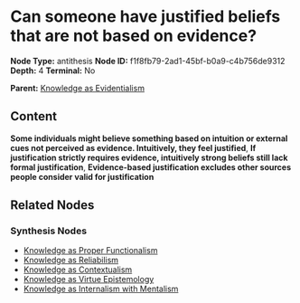 # Can someone have justified beliefs that are not based on evidence?

**Node Type:** antithesis
**Node ID:** f1f8fb79-2ad1-45bf-b0a9-c4b756de9312
**Depth:** 4
**Terminal:** No

**Parent:** [Knowledge as Evidentialism](knowledge-as-evidentialism-synthesis-508e1740-4026-422b-adb5-fdf4d1eac7ac.md)

## Content

**Some individuals might believe something based on intuition or external cues not perceived as evidence. Intuitively, they feel justified**, **If justification strictly requires evidence, intuitively strong beliefs still lack formal justification**, **Evidence-based justification excludes other sources people consider valid for justification**

## Related Nodes

### Synthesis Nodes

- [Knowledge as Proper Functionalism](knowledge-as-proper-functionalism-synthesis-30928f84-95be-4372-8e4c-6e5062f0b6aa.md)
- [Knowledge as Reliabilism](knowledge-as-reliabilism-synthesis-d651680c-b4b1-429b-bcd9-973c8226a4e8.md)
- [Knowledge as Contextualism](knowledge-as-contextualism-synthesis-09f01f8c-0694-4c60-b3b8-a27583deb1af.md)
- [Knowledge as Virtue Epistemology](knowledge-as-virtue-epistemology-synthesis-26b35a98-e21b-4c53-9fd2-9e4d88968016.md)
- [Knowledge as Internalism with Mentalism](knowledge-as-internalism-with-mentalism-synthesis-b1a935dc-27e8-4e7c-bada-29069d30f413.md)
